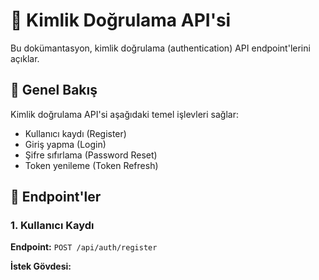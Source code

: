 # 🔐 Kimlik Doğrulama API'si

Bu dokümantasyon, kimlik doğrulama (authentication) API endpoint'lerini açıklar.

## 📝 Genel Bakış

Kimlik doğrulama API'si aşağıdaki temel işlevleri sağlar:

- Kullanıcı kaydı (Register)
- Giriş yapma (Login) 
- Şifre sıfırlama (Password Reset)
- Token yenileme (Token Refresh)

## 🔑 Endpoint'ler

### 1. Kullanıcı Kaydı

**Endpoint:** `POST /api/auth/register`

**İstek Gövdesi:**
